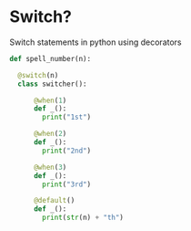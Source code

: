 
# Switch?

Switch statements in python using decorators

```python
def spell_number(n):

  @switch(n)
  class switcher():

      @when(1)
      def _():
        print("1st")

      @when(2)
      def _():
        print("2nd")

      @when(3)
      def _():
        print("3rd")

      @default()
      def _():
        print(str(n) + "th")
```
